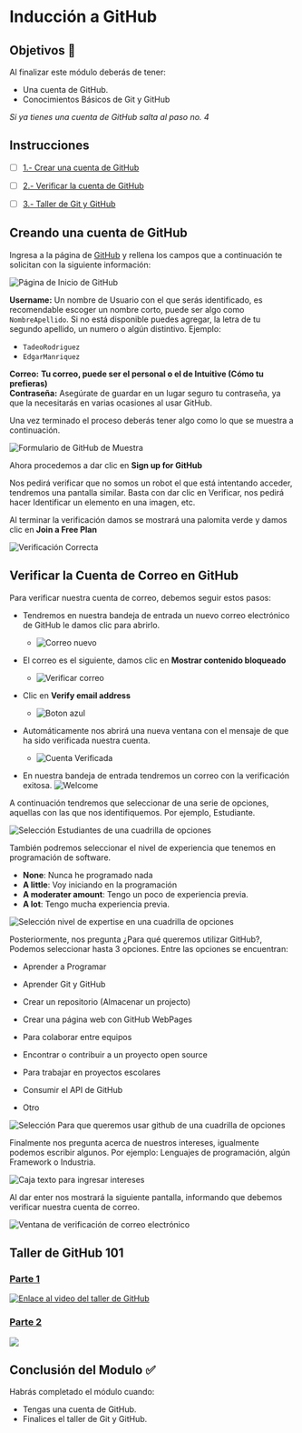# Inducción a GitHub

## Objetivos 🥅

Al finalizar este módulo deberás de tener: 
- Una cuenta de GitHub.
- Conocimientos Básicos de Git y GitHub

*Si ya tienes una cuenta de GitHub salta al paso no. 4*

## Instrucciones

* [ ] [1.- Crear una cuenta de GitHub](#creando-una-cuenta-de-github)
* [ ] [2.- Verificar la cuenta de GitHub](#verificar-la-cuenta-de-correo-en-github)
* [ ] [3.- Taller de Git y GitHub](#taller-de-github-101)


## Creando una cuenta de GitHub

Ingresa a la página de [GitHub](https://github.com/) y rellena los campos que a continuación te solicitan con la siguiente información:

![Página de Inicio de GitHub](https://user-images.githubusercontent.com/6200135/152621206-2349282f-43e8-4073-ac1e-6b70268c8bbf.png)


**Username:** Un nombre de Usuario con el que serás identificado, es recomendable escoger un nombre corto, puede ser algo como ```NombreApellido```. Si no está disponible puedes agregar, la letra de tu segundo apellido, un numero o algún distintivo.
Ejemplo: 
* ```TadeoRodriguez``` 
* ```EdgarManriquez```

**Correo:** **Tu correo, puede ser el personal o el de Intuitive (Cómo tu prefieras)**  
**Contraseña:** Asegúrate de guardar en un lugar seguro tu contraseña, ya que la necesitarás en varias ocasiones al usar GitHub.

Una vez terminado el proceso deberás tener algo como lo que se muestra a continuación.

![Formulario de GitHub de Muestra](https://user-images.githubusercontent.com/6200135/152621235-6745e545-5ef0-45d7-bbac-67aee549d8fd.png)

Ahora procedemos a dar clic en **Sign up for GitHub** 

Nos pedirá verificar que no somos un robot el que está intentando acceder, tendremos una pantalla similar. Basta con dar clic en Verificar, nos pedirá hacer Identificar un elemento en una imagen, etc.  
  
Al terminar la verificación damos se mostrará una palomita verde y damos clic en **Join a Free Plan**  

![Verificación Correcta](https://user-images.githubusercontent.com/9124597/152575433-66dc6b80-237b-493e-995d-5c9020a35ad1.PNG)

## Verificar la Cuenta de Correo en GitHub

Para verificar nuestra cuenta de correo, debemos seguir estos pasos:

* Tendremos en nuestra bandeja de entrada un nuevo correo electrónico de GitHub le damos clic para abrirlo.    
    * ![Correo nuevo](https://user-images.githubusercontent.com/9124597/152575788-42ced087-9f4d-4e36-a4ff-e468758e49a0.PNG)  

* El correo es el siguiente, damos clic en **Mostrar contenido bloqueado**  
    * ![Verificar correo](https://user-images.githubusercontent.com/9124597/152575835-e37f9e3c-310d-49c8-8f89-b64947d2c6a0.PNG)  

* Clic en **Verify email address**  
    * ![Boton azul](https://user-images.githubusercontent.com/9124597/152575879-4886b644-3201-409f-8624-6393692cd9c0.PNG)  

* Automáticamente nos abrirá una nueva ventana con el mensaje de que ha sido verificada nuestra cuenta.  
    * ![Cuenta Verificada](https://user-images.githubusercontent.com/9124597/152575989-611be61e-5de0-44e4-aa61-3126a2adc420.PNG)  
    
* En nuestra bandeja de entrada tendremos un correo con la verificación exitosa.
    ![Welcome](https://user-images.githubusercontent.com/9124597/152576032-1d3160f7-7887-4a30-ac90-1d8597b244c1.PNG)  

A continuación tendremos que seleccionar de una serie de opciones, aquellas con las que nos identifiquemos. Por ejemplo, Estudiante.  

![Selección Estudiantes de una cuadrilla de opciones](https://user-images.githubusercontent.com/9124597/152575475-ca723555-2e7d-44e1-beb6-9ca0be3fa965.PNG)


También podremos seleccionar el nivel de experiencia que tenemos en programación de software. 
* **None**: Nunca he programado nada
* **A little**: Voy iniciando en la programación
* **A moderater amount**: Tengo un poco de experiencia previa.
* **A lot**: Tengo mucha experiencia previa.

![Selección nivel de expertise en una cuadrilla de opciones](https://user-images.githubusercontent.com/9124597/152575521-6f78c40b-588d-4aa8-8457-c7d56da24349.PNG)


Posteriormente, nos pregunta ¿Para qué queremos utilizar GitHub?, Podemos seleccionar hasta 3 opciones.
Entre las opciones se encuentran:

* Aprender a Programar
* Aprender Git y GitHub
* Crear un repositorio (Almacenar un projecto)

* Crear una página web con GitHub WebPages
* Para colaborar entre equipos
* Encontrar o contribuir a un proyecto open source

* Para trabajar en proyectos escolares
* Consumir el API de GitHub
* Otro

![Selección Para que queremos usar github de una cuadrilla de opciones](https://user-images.githubusercontent.com/9124597/152575566-75e7480d-2649-4f75-89f4-ef6ebdfdbd00.PNG)  


Finalmente nos pregunta acerca de nuestros intereses, igualmente podemos escribir algunos. 
Por ejemplo: Lenguajes de programación, algún Framework o Industria.   

![Caja texto para ingresar intereses](https://user-images.githubusercontent.com/9124597/152575620-ab1436fe-ecf1-4191-9960-e2432528d10d.PNG)


Al dar enter nos mostrará la siguiente pantalla, informando que debemos verificar nuestra cuenta de correo.  

![Ventana de verificación de correo electrónico](https://user-images.githubusercontent.com/9124597/152575667-4dd55fd2-56e4-43be-9dd1-7d79ed43b580.PNG)
    
## Taller de GitHub 101 

### [Parte 1](https://www.youtube.com/watch?v=OIE9r0J1iRk)

[![Enlace al video del taller de GitHub](https://user-images.githubusercontent.com/9124597/152578314-ed8eabc9-1510-49a2-bc2d-73676c95a910.PNG)](https://youtu.be/OIE9r0J1iRk "Taller de GitHub 101 parte 1")  


### [Parte 2](https://www.youtube.com/watch?v=8B_qtbdlLSU)

[![](https://user-images.githubusercontent.com/9124597/152578419-4dfe9f5c-2962-443a-9082-a3c5d31ea18e.PNG)](https://youtu.be/8B_qtbdlLSU "Taller de GitHub 101 parte 2")  

## Conclusión del Modulo ✅

Habrás completado el módulo cuando:

- Tengas una cuenta de GitHub.
- Finalices el taller de Git y GitHub.
